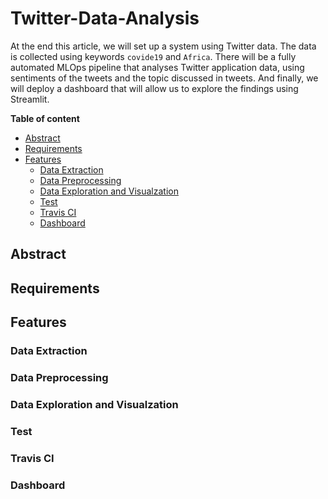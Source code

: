 # Twitter-Data-Analysis

At the end this article, we will set up a system using Twitter data. The data is collected using keywords `covide19` and `Africa`. There will be a fully automated MLOps pipeline that analyses Twitter application data, using sentiments of the tweets and the topic discussed in tweets. And finally, we will deploy a dashboard that will allow us to explore the findings using Streamlit.


**Table of content**

- [Abstract](#features)
- [Requirements](#setup)
- [Features](#features)
  - [Data Extraction](#dataExtraction)
  - [Data Preprocessing](#dataPreprocessing)
  - [Data Exploration and Visualzation](#dataExplorationAndVisualization)
  - [Test](#testing)
  - [Travis CI](#travisCI)
  - [Dashboard](#dashboard)


## Abstract
## Requirements
## Features
### Data Extraction
### Data Preprocessing
### Data Exploration and Visualzation
### Test
### Travis CI
### Dashboard

